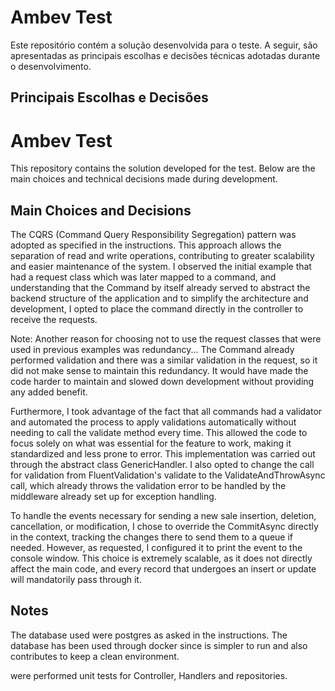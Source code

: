 # Ambev Test

Este repositório contém a solução desenvolvida para o teste. A seguir, são apresentadas as principais escolhas e decisões técnicas adotadas durante o desenvolvimento.

## Principais Escolhas e Decisões

# Ambev Test

This repository contains the solution developed for the test. Below are the main choices and technical decisions made during development.

## Main Choices and Decisions

The CQRS (Command Query Responsibility Segregation) pattern was adopted as specified in the instructions. This approach allows the separation of read and write operations, contributing to greater scalability and easier maintenance of the system. I observed the initial example that had a request class which was later mapped to a command, and understanding that the Command by itself already served to abstract the backend structure of the application and to simplify the architecture and development, I opted to place the command directly in the controller to receive the requests.

Note: Another reason for choosing not to use the request classes that were used in previous examples was redundancy... The Command already performed validation and there was a similar validation in the request, so it did not make sense to maintain this redundancy. It would have made the code harder to maintain and slowed down development without providing any added benefit.

Furthermore, I took advantage of the fact that all commands had a validator and automated the process to apply validations automatically without needing to call the validate method every time. This allowed the code to focus solely on what was essential for the feature to work, making it standardized and less prone to error. This implementation was carried out through the abstract class GenericHandler. I also opted to change the call for validation from FluentValidation's validate to the ValidateAndThrowAsync call, which already throws the validation error to be handled by the middleware already set up for exception handling.

To handle the events necessary for sending a new sale insertion, deletion, cancellation, or modification, I chose to override the CommitAsync directly in the context, tracking the changes there to send them to a queue if needed. However, as requested, I configured it to print the event to the console window. This choice is extremely scalable, as it does not directly affect the main code, and every record that undergoes an insert or update will mandatorily pass through it.

## Notes

The database used were postgres as asked in the instructions. The database has been used through docker since is simpler to run and also contributes to keep a clean environment.

were performed unit tests for Controller, Handlers and repositories.
